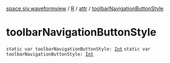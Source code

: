 [space.siy.waveformview](../../index.md) / [R](../index.md) / [attr](index.md) / [toolbarNavigationButtonStyle](./toolbar-navigation-button-style.md)

# toolbarNavigationButtonStyle

`static var toolbarNavigationButtonStyle: `[`Int`](https://kotlinlang.org/api/latest/jvm/stdlib/kotlin/-int/index.html)
`static var toolbarNavigationButtonStyle: `[`Int`](https://kotlinlang.org/api/latest/jvm/stdlib/kotlin/-int/index.html)